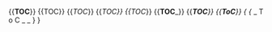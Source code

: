 {{__TOC__}}
{{TOC}}
{{_TOC_}}
{{__TOC_}}
{{_TOC__}}
{{__TOC___}}
{{___TOC__}}
{{__ToC__}}
{ {_ _ T o C _ _ } }
